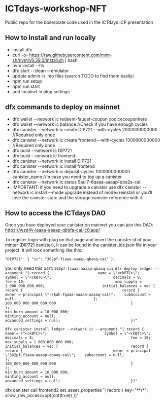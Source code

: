# ICTdays-workshop-NFT
Public repo for the boilerplate code used in the ICTdays ICP presentation


## How to Install and run locally
- install dfx
- curl -o- https://raw.githubusercontent.com/nvm-sh/nvm/v0.39.0/install.sh | bash
- nvm install --lts
- dfx start --clean --emulator
- update admin in .mo files (search TODO to find them easily)
- npm run setup
- npm run start
- add localnet in plug settings

## dfx commands to deploy on mainnet
- dfx wallet --network ic redeem-faucet-coupon codicecouponhere
- dfx wallet --network ic balance //Check if you have enough cycles
- dfx canister --network ic create DIP721 --with-cycles 2000000000000 //Required only once
- dfx canister --network ic create frontend --with-cycles 1000000000000 //Required only once
- dfx build --network ic DIP721
- dfx build --network ic frontend
- dfx canister --network ic install DIP721
- dfx canister --network ic install frontend
- dfx canister --network ic deposit-cycles 1000000000000 canister_name //In case you need to top up a canister
- dfx canister --network ic status  5aui7-6qaaa-aaaap-qba2a-cai
- IMPORTANT: if you need to upgrade a canister use  dfx canister --network ic install --mode upgrade instead of mode=reinstall or you'll lose the canister state and the storage canister reference with it.

## How to access the ICTdays DAO

 Once you have deployed your canister on mainnet you can join this DAO: https://wzd4v-iaaaa-aaaap-qbbfa-cai.ic0.app/

  To register login with plug on that page and insert the canister id of your minter (DIP721 canister), it can be found in the canister_ids.json file in your project.
it will look something like this:

`
  "DIP721": {
    "ic": "362pf-fiaaa-aaaap-qbaoq-cai"
  },
`

you only need this part: `362pf-fiaaa-aaaap-qbaoq-cai`
`
  dfx deploy ledger --argument "( record {                     
      name = \"<ckBTC>\";                         
      symbol = \"<ckBTC>\";                           
      decimals = 8;                                           
      fee = 10;                                        
      max_supply = 1_000_000_000_000;                         
      initial_balances = vec {                                
          record {                                            
              record {                                        
owner = principal \"rrkah-fqaaa-aaaaa-aaaaq-cai\";   
                  subaccount = null;                                  
              };                                              
              100_000_000_000_000_000                                 
          }                                                   
      };                                                      
      min_burn_amount = 10_000_000;                           
      minting_account = null;                                 
      advanced_settings = null;                               
  })"
`


`
  dfx canister install ledger --network ic --argument "( record {                     
      name = \"<ckBTC>\";                         
      symbol = \"<ckBTC>\";                           
      decimals = 8;                                           
      fee = 10;                                        
      max_supply = 1_000_000_000_000;                         
      initial_balances = vec {                                
          record {                                            
              record {                                        
owner = principal \"362pf-fiaaa-aaaap-qbaoq-cai\";   
                  subaccount = null;                                  
              };                                              
              100_000_000_000_000_000                                 
          }                                                   
      };                                                      
      min_burn_amount = 10_000_000;                           
      minting_account = null;                                 
      advanced_settings = null;                               
  })"
`

dfx canister call frontend2 set_asset_properties '( record { key="**/*"; allow_raw_access=opt(opt(true)) })'